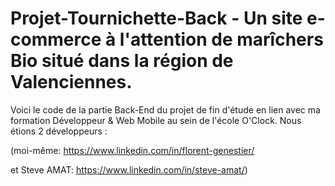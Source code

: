# Projet-Tournichette-Back - Un site e-commerce à l'attention de marîchers Bio situé dans la région de Valenciennes.

Voici le code de la partie Back-End du projet de fin d'étude en lien avec ma formation Développeur & Web Mobile au sein de l'école O'Clock. Nous étions 2 développeurs : 

(moi-même: https://www.linkedin.com/in/florent-genestier/

et Steve AMAT: https://www.linkedin.com/in/steve-amat/)


